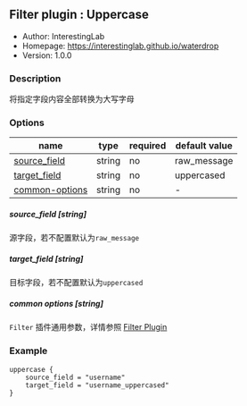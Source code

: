 ## Filter plugin : Uppercase

* Author: InterestingLab
* Homepage: https://interestinglab.github.io/waterdrop
* Version: 1.0.0

### Description

将指定字段内容全部转换为大写字母

### Options

| name | type | required | default value |
| --- | --- | --- | --- |
| [source_field](#source_field-string) | string | no | raw_message |
| [target_field](#target_field-string) | string | no | uppercased |
| [common-options](#common-options-string)| string | no | - |


##### source_field [string]

源字段，若不配置默认为`raw_message`

##### target_field [string]

目标字段，若不配置默认为`uppercased`

##### common options [string]

`Filter` 插件通用参数，详情参照 [Filter Plugin](/zh-cn/configuration/filter-plugin)


### Example

```
uppercase {
    source_field = "username"
    target_field = "username_uppercased"
}
```
